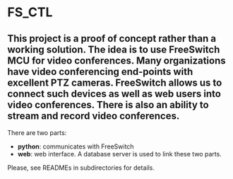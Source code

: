 # FS_CTL
This project is a proof of concept rather than a working solution.
The idea is to use FreeSwitch MCU for video conferences. Many organizations have video conferencing end-points with excellent PTZ cameras. FreeSwitch allows us to connect such devices as well as web users into video conferences. There is also an ability to stream and record video conferences.
---
There are two parts:
- **python**: communicates with FreeSwitch
- **web**: web interface.
A database server is used to link these two parts.

Please, see READMEs in subdirectories for details.